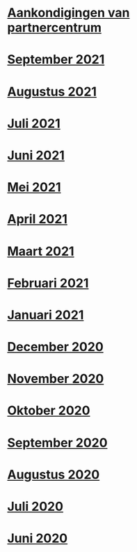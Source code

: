 # [Aankondigingen van partnercentrum](index.md)
# [September 2021](2021-september.md)
# [Augustus 2021](2021-august.md)
# [Juli 2021](2021-july.md)
# [Juni 2021](2021-june.md)
# [Mei 2021](2021-may.md)
# [April 2021](2021-april.md)
# [Maart 2021](2021-march.md)
# [Februari 2021](2021-february.md)
# [Januari 2021](2021-january.md)
# [December 2020](2020-december.md)
# [November 2020](2020-november.md)
# [Oktober 2020](2020-october.md)
# [September 2020](2020-september.md)
# [Augustus 2020](2020-august.md)
# [Juli 2020](2020-july.md)
# [Juni 2020](2020-june.md)

